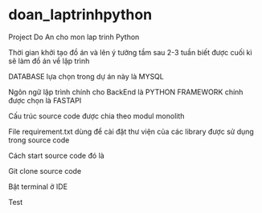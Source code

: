 # doan_laptrinhpython
Project Do An cho mon lap trinh Python 

Thời gian khởi tạo đồ án và lên ý tưởng tầm sau 2-3 tuần biết được cuối kì sẽ làm đồ án về lập trình

DATABASE lựa chọn trong dự án này là MYSQL

Ngôn ngữ lập trình chính cho BackEnd là PYTHON
FRAMEWORK chính được chọn là FASTAPI

Cấu trúc source code được chia theo modul monolith

File requirement.txt dùng để cài đặt thư viện của các library được sử dụng trong source code 

Cách start source code đó là

Git clone source code

 Bật terminal ở IDE 

Test
